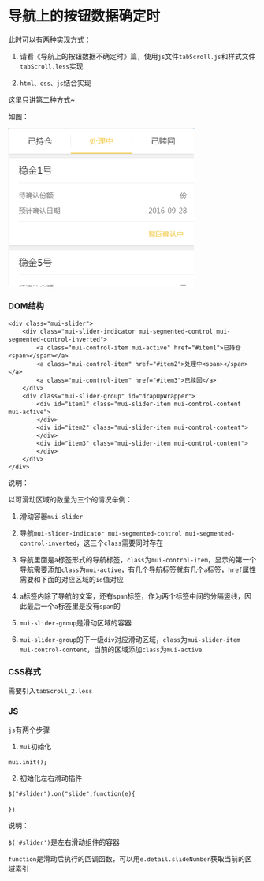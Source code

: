 # 导航上的按钮数据确定时

此时可以有两种实现方式：

1. 请看《导航上的按钮数据不确定时》篇，使用`js`文件`tabScroll.js`和样式文件`tabScroll.less`实现

2. `html、css、js`结合实现

这里只讲第二种方式~

如图：

![PNG](./img/tabScroll_2.png)

### DOM结构

```
<div class="mui-slider">
	<div class="mui-slider-indicator mui-segmented-control mui-segmented-control-inverted">
		<a class="mui-control-item mui-active" href="#item1">已持仓<span></span></a>
		<a class="mui-control-item" href="#item2">处理中<span></span></a>
		<a class="mui-control-item" href="#item3">已赎回</a>
	</div>
	<div class="mui-slider-group" id="drapUpWrapper">
		<div id="item1" class="mui-slider-item mui-control-content mui-active">
		</div>
		<div id="item2" class="mui-slider-item mui-control-content">
		</div>
		<div id="item3" class="mui-slider-item mui-control-content">
		</div>					
	</div>
</div>
```

说明：

以可滑动区域的数量为三个的情况举例：

1. 滑动容器`mui-slider`

2. 导航`mui-slider-indicator mui-segmented-control mui-segmented-control-inverted`，这三个`class`需要同时存在

3. 导航里面是`a`标签形式的导航标签，`class`为`mui-control-item`，显示的第一个导航需要添加`class`为`mui-active`，有几个导航标签就有几个`a`标签，`href`属性需要和下面的对应区域的`id`值对应

4. `a`标签内除了导航的文案，还有`span`标签，作为两个标签中间的分隔竖线，因此最后一个`a`标签里是没有`span`的

5. `mui-slider-group`是滑动区域的容器

6. `mui-slider-group`的下一级`div`对应滑动区域，`class`为`mui-slider-item mui-control-content`，当前的区域添加`class`为`mui-active`

### CSS样式

需要引入`tabScroll_2.less`

### JS

`js`有两个步骤

1. `mui`初始化

```
mui.init();
```

2. 初始化左右滑动插件

```
$("#slider").on("slide",function(e){
			
})	

```

说明：

`$('#slider')`是左右滑动组件的容器

`function`是滑动后执行的回调函数，可以用`e.detail.slideNumber`获取当前的区域索引